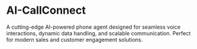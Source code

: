 # AI-CallConnect
A cutting-edge AI-powered phone agent designed for seamless voice interactions, dynamic data handling, and scalable communication. Perfect for modern sales and customer engagement solutions.
